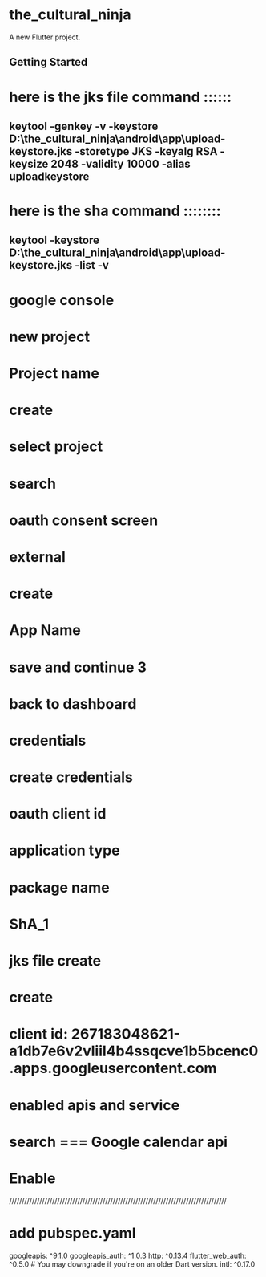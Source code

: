 # the_cultural_ninja

A new Flutter project.

## Getting Started

# here is the jks file command ::::::
##  keytool -genkey -v -keystore D:\the_cultural_ninja\android\app\upload-keystore.jks -storetype JKS -keyalg RSA -keysize 2048 -validity 10000 -alias uploadkeystore

# here is the sha command ::::::::
## keytool -keystore D:\the_cultural_ninja\android\app\upload-keystore.jks -list -v


# google console
# new project
# Project name
# create
# select project
# search
# oauth consent screen 
#  external
# create
# App Name
# save and continue  3 
# back to dashboard
# credentials
# create credentials
# oauth client id
# application type
# package name
# ShA_1
# jks file create
# create

# client id: 267183048621-a1db7e6v2vliil4b4ssqcve1b5bcenc0.apps.googleusercontent.com


# enabled apis and service
# search  === Google calendar api
# Enable


//////////////////////////////////////////////////////////////////////////////////////
 # add pubspec.yaml
googleapis: ^9.1.0
googleapis_auth: ^1.0.3
http: ^0.13.4
flutter_web_auth: ^0.5.0 # You may downgrade if you're on an older Dart version.
intl: ^0.17.0